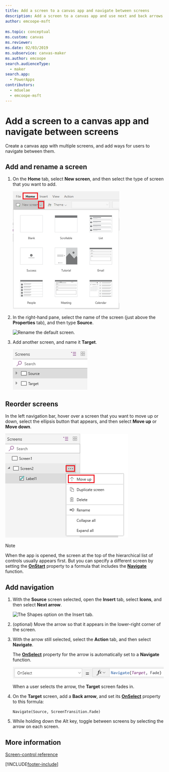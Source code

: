 ```yaml
---
title: Add a screen to a canvas app and navigate between screens
description: Add a screen to a canvas app and use next and back arrows to go between screens.
author: emcoope-msft

ms.topic: conceptual
ms.custom: canvas
ms.reviewer: 
ms.date: 02/03/2019
ms.subservice: canvas-maker
ms.author: emcoope
search.audienceType: 
  - maker
search.app: 
  - PowerApps
contributors:
  - mduelae
  - emcoope-msft
---
```

# Add a screen to a canvas app and navigate between screens

Create a canvas app with multiple screens, and add ways for users to navigate between them.

## Add and rename a screen

1. On the **Home** tab, select **New screen**, and then select the type of screen that you want to add.

    ![Add Screen option on the Home tab.](./media/add-screen-context-variables/add-screen.png)

2. In the right-hand pane, select the name of the screen (just above the **Properties** tab), and then type **Source**.

    ![Rename the default screen.](./media/add-screen-context-variables/name-source-screen.png)

3. Add another screen, and name it **Target**.

    ![Two screens in the left navigation bar.](./media/add-screen-context-variables/two-screens-in-nav.png)

## Reorder screens

In the left navigation bar, hover over a screen that you want to move up or down, select the ellipsis button that appears, and then select **Move up** or **Move down**.

![Reorder screen.](./media/add-screen-context-variables/reorder-screen.png)

> [!NOTE]
> When the app is opened, the screen at the top of the hierarchical list of controls usually appears first. But you can specify a different screen by setting the **[OnStart](controls/control-screen.md)** property to a formula that includes the **[Navigate](functions/function-navigate.md)** function.

## Add navigation

1. With the **Source** screen selected, open the **Insert** tab, select **Icons**, and then select **Next arrow**.  

    ![The Shapes option on the Insert tab.](./media/add-screen-context-variables/add-next-arrow.png)

2. (optional) Move the arrow so that it appears in the lower-right corner of the screen.

3. With the arrow still selected, select the **Action** tab, and then select **Navigate**.

    The **[OnSelect](controls/properties-core.md)** property for the arrow is automatically set to a **Navigate** function.

    ![OnSelect property set to Navigate function.](./media/add-screen-context-variables/onselect-default.png)

    When a user selects the arrow, the **Target** screen fades in.

4. On the **Target** screen, add a **Back arrow**, and set its **[OnSelect](controls/properties-core.md)** property to this formula:

    `Navigate(Source, ScreenTransition.Fade)`

5. While holding down the Alt key, toggle between screens by selecting the arrow on each screen.

## More information

[Screen-control reference](controls/control-screen.md)

[!INCLUDE[footer-include](../../includes/footer-banner.md)]